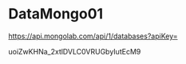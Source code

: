 DataMongo01
===========

https://api.mongolab.com/api/1/databases?apiKey=<your-api-key>

uoiZwKHNa_2xtlDVLC0VRUGbyIutEcM9

